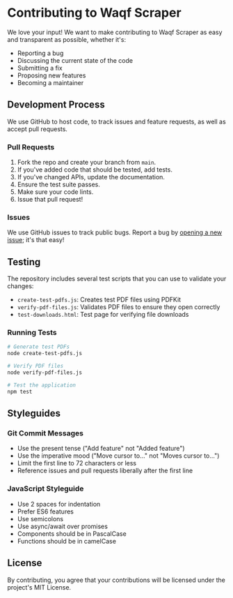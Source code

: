 # Contributing to Waqf Scraper

We love your input! We want to make contributing to Waqf Scraper as easy and transparent as possible, whether it's:

- Reporting a bug
- Discussing the current state of the code
- Submitting a fix
- Proposing new features
- Becoming a maintainer

## Development Process

We use GitHub to host code, to track issues and feature requests, as well as accept pull requests.

### Pull Requests

1. Fork the repo and create your branch from `main`.
2. If you've added code that should be tested, add tests.
3. If you've changed APIs, update the documentation.
4. Ensure the test suite passes.
5. Make sure your code lints.
6. Issue that pull request!

### Issues

We use GitHub issues to track public bugs. Report a bug by [opening a new issue](https://github.com/yourusername/waqf-scraper-react/issues/new/choose); it's that easy!

## Testing

The repository includes several test scripts that you can use to validate your changes:

- `create-test-pdfs.js`: Creates test PDF files using PDFKit
- `verify-pdf-files.js`: Validates PDF files to ensure they open correctly
- `test-downloads.html`: Test page for verifying file downloads

### Running Tests

```bash
# Generate test PDFs
node create-test-pdfs.js

# Verify PDF files
node verify-pdf-files.js

# Test the application
npm test
```

## Styleguides

### Git Commit Messages

* Use the present tense ("Add feature" not "Added feature")
* Use the imperative mood ("Move cursor to..." not "Moves cursor to...")
* Limit the first line to 72 characters or less
* Reference issues and pull requests liberally after the first line

### JavaScript Styleguide

* Use 2 spaces for indentation
* Prefer ES6 features
* Use semicolons
* Use async/await over promises
* Components should be in PascalCase
* Functions should be in camelCase

## License

By contributing, you agree that your contributions will be licensed under the project's MIT License.
